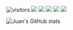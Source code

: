 

![visitors](https://visitor-badge.glitch.me/badge?page_id=juanrios15.visitors1)
![](https://img.shields.io/badge/Code-Python-informational?style=flat&logo=python&logoColor=white&color=4B8BBE)
![](https://img.shields.io/badge/Code-JS-informational?style=flat&logo=javascript&logoColor=white&color=F0DB4F)
![](https://img.shields.io/badge/Code-Django-informational?style=flat&logo=django&logoColor=white&color=092e20)
![](https://img.shields.io/badge/Code-djangoREST-informational?style=flat&logo=django&logoColor=white&color=A30000)
![](https://img.shields.io/badge/Code-React-informational?style=flat&logo=react&logoColor=white&color=61DBFB)

![Juan's GitHub stats](https://github-readme-stats.vercel.app/api?username=juanrios15&show_icons=true&theme=dark)




